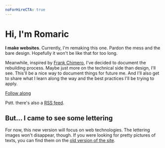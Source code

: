 ```yaml
---
noForHireCTA: true
---
```

Hi, I'm Romaric
===

<strong>I make websites</strong>. Currently, I'm remaking this one. Pardon the mess and the bare design. Hopefully it won't be like that for too long.

Meanwhile, inspired by [Frank Chimero](https://frankchimero.com/blog/2019/redesign/), I've decided to document the rebuilding process. Maybe just more on the technical side than design, I'll see. This'll be a nice way to document things for future me. And I'll also get to share what I learn along the way and the best practices I'll be trying to apply.

<a href="posts">Follow along</a>

Pstt. there's also a [RSS feed](feed.xml).

But... I came to see some lettering
---

For now, this new version will focus on web technologies. The lettering images won't disappear, though. If you were looking for pretty pictures of texts, you can find them on the [old version of the site](https://old.romaricpascal.is).
